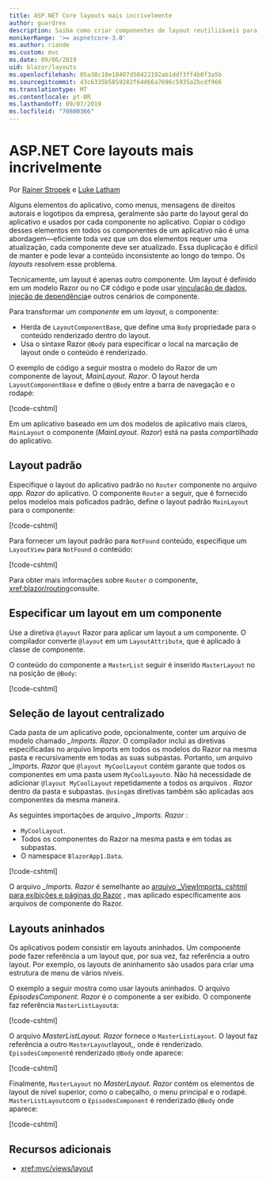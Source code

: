 ```yaml
---
title: ASP.NET Core layouts mais incrivelmente
author: guardrex
description: Saiba como criar componentes de layout reutilizáveis para aplicativos mais úteis.
monikerRange: '>= aspnetcore-3.0'
ms.author: riande
ms.custom: mvc
ms.date: 09/06/2019
uid: blazor/layouts
ms.openlocfilehash: 05a38c10e18407d50422192ab1ddf3ff4b0f3a5b
ms.sourcegitcommit: 43c6335b5859282f64d66a7696c5935a2bcdf966
ms.translationtype: MT
ms.contentlocale: pt-BR
ms.lasthandoff: 09/07/2019
ms.locfileid: "70800366"
---
```

# <a name="aspnet-core-blazor-layouts"></a>ASP.NET Core layouts mais incrivelmente

Por [Rainer Stropek](https://www.timecockpit.com) e [Luke Latham](https://github.com/guardrex)

Alguns elementos do aplicativo, como menus, mensagens de direitos autorais e logotipos da empresa, geralmente são parte do layout geral do aplicativo e usados por cada componente no aplicativo. Copiar o código desses elementos em todos os componentes de um aplicativo não é uma abordagem&mdash;eficiente toda vez que um dos elementos requer uma atualização, cada componente deve ser atualizado. Essa duplicação é difícil de manter e pode levar a conteúdo inconsistente ao longo do tempo. Os *layouts* resolvem esse problema.

Tecnicamente, um layout é apenas outro componente. Um layout é definido em um modelo Razor ou no C# código e pode usar [vinculação de dados](xref:blazor/components#data-binding), [injeção de dependência](xref:blazor/dependency-injection)e outros cenários de componente.

Para transformar um *componente* em um *layout*, o componente:

* Herda de `LayoutComponentBase`, que define uma `Body` propriedade para o conteúdo renderizado dentro do layout.
* Usa o sintaxe Razor `@Body` para especificar o local na marcação de layout onde o conteúdo é renderizado.

O exemplo de código a seguir mostra o modelo do Razor de um componente de layout, *MainLayout. Razor*. O layout herda `LayoutComponentBase` e define o `@Body` entre a barra de navegação e o rodapé:

[!code-cshtml[](layouts/sample_snapshot/3.x/MainLayout.razor?highlight=1,13)]

Em um aplicativo baseado em um dos modelos de aplicativo mais claros, `MainLayout` o componente (*MainLayout. Razor*) está na pasta *compartilhada* do aplicativo.

## <a name="default-layout"></a>Layout padrão

Especifique o layout do aplicativo padrão no `Router` componente no arquivo *app. Razor* do aplicativo. O componente `Router` a seguir, que é fornecido pelos modelos mais poficados padrão, define o layout padrão `MainLayout` para o componente:

[!code-cshtml[](layouts/sample_snapshot/3.x/App1.razor?highlight=3)]

Para fornecer um layout padrão para `NotFound` conteúdo, especifique um `LayoutView` para `NotFound` o conteúdo:

[!code-cshtml[](layouts/sample_snapshot/3.x/App2.razor?highlight=6-9)]

Para obter mais informações sobre `Router` o componente, <xref:blazor/routing>consulte.

## <a name="specify-a-layout-in-a-component"></a>Especificar um layout em um componente

Use a diretiva `@layout` Razor para aplicar um layout a um componente. O compilador converte `@layout` em um `LayoutAttribute`, que é aplicado à classe de componente.

O conteúdo do componente a `MasterList` seguir é inserido `MasterLayout` no na posição de `@Body`:

[!code-cshtml[](layouts/sample_snapshot/3.x/MasterList.razor?highlight=1)]

## <a name="centralized-layout-selection"></a>Seleção de layout centralizado

Cada pasta de um aplicativo pode, opcionalmente, conter um arquivo de modelo chamado *_Imports. Razor*. O compilador inclui as diretivas especificadas no arquivo Imports em todos os modelos do Razor na mesma pasta e recursivamente em todas as suas subpastas. Portanto, um arquivo *_Imports. Razor* que `@layout MyCoolLayout` contém garante que todos os componentes em uma pasta usem `MyCoolLayout`o. Não há necessidade de adicionar `@layout MyCoolLayout` repetidamente a todos os arquivos *. Razor* dentro da pasta e subpastas. `@using`as diretivas também são aplicadas aos componentes da mesma maneira.

As seguintes importações de arquivo *_Imports. Razor* :

* `MyCoolLayout`.
* Todos os componentes do Razor na mesma pasta e em todas as subpastas.
* O namespace `BlazorApp1.Data`.
 
[!code-cshtml[](layouts/sample_snapshot/3.x/_Imports.razor)]

O arquivo *_Imports. Razor* é semelhante ao [arquivo _ViewImports. cshtml para exibições e páginas do Razor](xref:mvc/views/layout#importing-shared-directives) , mas aplicado especificamente aos arquivos de componente do Razor.

## <a name="nested-layouts"></a>Layouts aninhados

Os aplicativos podem consistir em layouts aninhados. Um componente pode fazer referência a um layout que, por sua vez, faz referência a outro layout. Por exemplo, os layouts de aninhamento são usados para criar uma estrutura de menu de vários níveis.

O exemplo a seguir mostra como usar layouts aninhados. O arquivo *EpisodesComponent. Razor* é o componente a ser exibido. O componente faz referência `MasterListLayout`a:

[!code-cshtml[](layouts/sample_snapshot/3.x/EpisodesComponent.razor?highlight=1)]

O arquivo *MasterListLayout. Razor* fornece o `MasterListLayout`. O layout faz referência a outro `MasterLayout`layout,, onde é renderizado. `EpisodesComponent`é renderizado `@Body` onde aparece:

[!code-cshtml[](layouts/sample_snapshot/3.x/MasterListLayout.razor?highlight=1,9)]

Finalmente, `MasterLayout` no *MasterLayout. Razor* contém os elementos de layout de nível superior, como o cabeçalho, o menu principal e o rodapé. `MasterListLayout`com o `EpisodesComponent` é renderizado `@Body` onde aparece:

[!code-cshtml[](layouts/sample_snapshot/3.x/MasterLayout.razor?highlight=6)]

## <a name="additional-resources"></a>Recursos adicionais

* <xref:mvc/views/layout>
